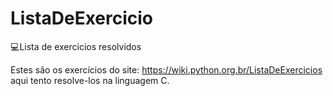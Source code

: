 # ListaDeExercicio
:computer:Lista de exercicios resolvidos 


Estes são os exercícios do site:  https://wiki.python.org.br/ListaDeExercicios
aqui tento resolve-los na linguagem C.
